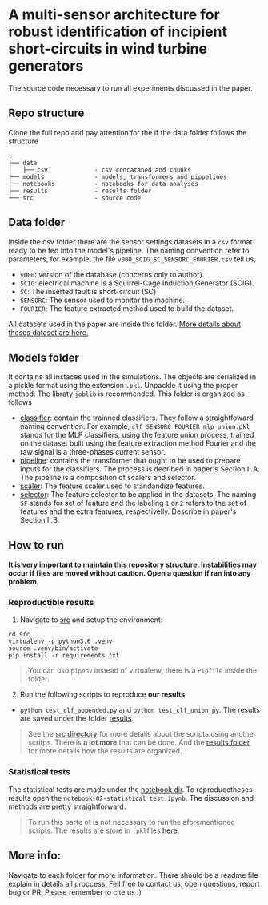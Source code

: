 A multi-sensor architecture for robust identification of incipient short-circuits in wind turbine generators
===

The source code necessary to run all experiments discussed in the paper.

## Repo structure

Clone the full repo and pay attention for the if the data folder follows the structure
    
    .
    ├── data
    │   ├── csv             - csv concataned and chunks
    ├── models              - models, transformers and pippelines
    ├── notebooks           - notebooks for data analyses
    ├── results             - results folder
    └── src                 - source code


## Data folder
Inside the csv folder there are the sensor settings datasets in a `csv` format ready to be fed into the model's pipeline. The naming convention refer to parameters, for example, the file `v000_SCIG_SC_SENSORC_FOURIER.csv` tell us,


- `v000`: version of the database (concerns only to author).
- `SCIG`: electrical machine is a Squirrel-Cage Induction Generator (SCIG).
- `SC`: The inserted fault is short-circuit (SC)
- `SENSORC`: The sensor used to monitor the machine. 
- `FOURIER`: The feature extracted method used to build the dataset.

All datasets used in the paper are inside this folder. [More details about theses dataset are here.](data/csv/)

## Models folder

It contains all instaces used in the simulations. The objects are serialized in a pickle format using the extension `.pkl`. Unpackle it using the proper method. The libraty `joblib` is recommended. This folder is organized as follows

- [classifier](classifier/): contain the trainned classifiers. They follow a straightfoward naming convention. For example, `clf_SENSORC_FOURIER_mlp_union.pkl` stands for the MLP classifiers, using the feature union process, trained on the dataset built using the feature extraction method Fourier and the raw signal is a three-phases current sensor.
- [pipeline](pipeline/): contains the transformer that ought to be used to prepare inputs for the classifiers. The process is decribed in paper's Section II.A. The pipeline is a composition of scalers and selector.
- [scaler](scaler): The feature scaler used to standandize features.
- [selector](selector): The feature selector to be applied in the datasets. The naming `SF` stands for set of feature and the labeling `1` or `2` refers to the set of features and the extra features, respectivelly. Describe in paper's Section II.B.


## How to run

**It is very important to maintain this repository structure. Instabilities may occur if files are moved without caution. Open a question if ran into any problem.**

### Reproductible results

1. Navigate to [src](src/) and setup the environment:

```shell
cd src
virtualenv -p python3.6 .venv
source .venv/bin/activate
pip install -r requirements.txt
```
> You can uso `pipenv` instead of virtualenv, there is a `Pipfile` inside the folder.

2. Run the following scripts to reproduce **our results**

- `python test_clf_appended.py` and `python test_clf_union.py`. The results are saved under the folder [results](results/).

<!-- - `python run_experiment_union.py` and `python run_experiment_appended.py`. The results are saved under the folder [results](results/). -->

> See the [src directory](src/) for more details about the scripts.using another scritps. There is **a lot more** that can be done. And the [results folder](results/) for more details how the results are organized.

### Statistical tests

The statistical tests are made under the [notebook dir](notebooks/). To reproducetheses results open the `notebook-02-statistical_test.ipynb`. The discussion and methods are pretty straightforward.

> To run this parte ot is not necessary to run the aforementioned scripts. The results are store in `.pkl`files [here](results). 



## More info:

Navigate to each folder for more information. There should be a readme file explain in details all proccess. Fell free to contact us, open questions, report bug or PR. Please remember to cite us :)